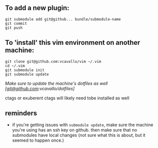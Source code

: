 ## To add a new plugin:

```
git submodule add git@github... bundle/submodule-name
git commit
git push
```

## To 'install' this vim environment on another machine:

```
git clone git@github.com:vcavallo/vim ~/.vim
cd ~/.vim
git submodule init
git submodule update
```

_Make sure to update the machine's dotfiles as well [git@github.com:vcavallo/dotfiles]_

ctags or exuberent ctags will likely need tobe installed as well

## reminders

- if you're getting issues with `submodule update`, make sure the machine you're
  using has an ssh key on github. then make sure that no submodules have local
  changes (not sure what this is about, but it seemed to happen once.)
